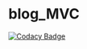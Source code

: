 # blog_MVC
[![Codacy Badge](https://api.codacy.com/project/badge/Grade/e0b78d7967c347c2a09a9d27e1f6300d)](https://app.codacy.com/manual/graboiide/blog_MVC?utm_source=github.com&utm_medium=referral&utm_content=graboiide/blog_MVC&utm_campaign=Badge_Grade_Dashboard)